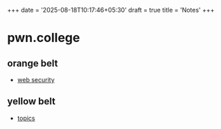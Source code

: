 +++
date = '2025-08-18T10:17:46+05:30'
draft = true
title = 'Notes'
+++

# pwn.college 

## orange belt 

- [web security](/notes/pwncollege/websecurity)


## yellow belt 

- [topics]()
